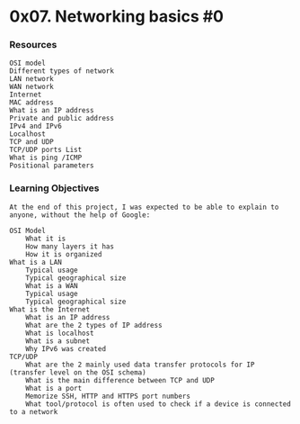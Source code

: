 # 0x07. Networking basics #0

### Resources

    OSI model
    Different types of network
    LAN network
    WAN network
    Internet
    MAC address
    What is an IP address
    Private and public address
    IPv4 and IPv6
    Localhost
    TCP and UDP
    TCP/UDP ports List
    What is ping /ICMP
    Positional parameters

### Learning Objectives
    At the end of this project, I was expected to be able to explain to anyone, without the help of Google:

    OSI Model
        What it is
        How many layers it has
        How it is organized
    What is a LAN
        Typical usage
        Typical geographical size
        What is a WAN
        Typical usage
        Typical geographical size
    What is the Internet
        What is an IP address
        What are the 2 types of IP address
        What is localhost
        What is a subnet
        Why IPv6 was created
    TCP/UDP
        What are the 2 mainly used data transfer protocols for IP (transfer level on the OSI schema)
        What is the main difference between TCP and UDP
        What is a port
        Memorize SSH, HTTP and HTTPS port numbers
        What tool/protocol is often used to check if a device is connected to a network